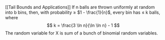 [[Tail Bounds and Applications]]
If n balls are thrown uniformly at random into b bins, then, with probability $\geqslant$ $1 - \frac{1}{n}$, every bin has $\leqslant$ k balls, where 
$$
k = \frac{3 \ln n}{\ln \ln n} - 1
$$
The random variable for X is sum of a bunch of binomial random variables.


